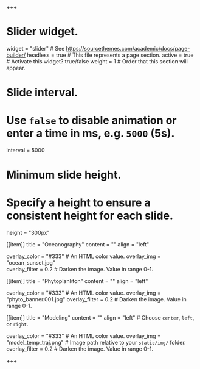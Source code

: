 +++
# Slider widget.
widget = "slider"  # See https://sourcethemes.com/academic/docs/page-builder/
headless = true  # This file represents a page section.
active = true  # Activate this widget? true/false
weight = 1  # Order that this section will appear.


# Slide interval.
# Use `false` to disable animation or enter a time in ms, e.g. `5000` (5s).
interval = 5000

# Minimum slide height.
# Specify a height to ensure a consistent height for each slide.
height = "300px"

[[item]]
  title = "Oceanography"
  content = ""
  align = "left"

  overlay_color = "#333"  # An HTML color value.
  overlay_img = "ocean_sunset.jpg"  
  overlay_filter = 0.2  # Darken the image. Value in range 0-1.


[[item]]
  title = "Phytoplankton"
  content = ""
  align = "left"

  overlay_color = "#333"  # An HTML color value.
  overlay_img = "phyto_banner.001.jpg"
  overlay_filter = 0.2  # Darken the image. Value in range 0-1.

[[item]]
  title = "Modeling"
  content = ""
  align = "left"  # Choose `center`, `left`, or `right`.
  
  overlay_color = "#333"  # An HTML color value.
  overlay_img = "model_temp_traj.png"  # Image path relative to your `static/img/` folder.
  overlay_filter = 0.2  # Darken the image. Value in range 0-1.

+++
